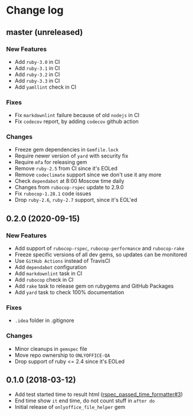 # Change log

## master (unreleased)

### New Features

* Add `ruby-3.0` in CI
* Add `ruby-3.1` in CI
* Add `ruby-3.2` in CI
* Add `ruby-3.3` in CI
* Add `yamllint` check in CI

### Fixes

* Fix `markdownlint` failure because of old `nodejs` in CI
* Fix `codecov` report, by adding `codecov` github action

### Changes

* Freeze gem dependencies in `Gemfile.lock`
* Require newer version of `yard` with security fix
* Require `mfa` for releasing gem
* Remove `ruby-2.5` from CI since it's EOLed
* Remove `codeclimate` support since we don't use it any more
* Check `dependabot` at 8:00 Moscow time daily
* Changes from `rubocop-rspec` update to 2.9.0
* Fix `rubocop-1.28.1` code issues
* Drop `ruby-2.6`, `ruby-2.7` support, since it's EOL'ed

## 0.2.0 (2020-09-15)

### New Features

* Add support of `rubocop-rspec`, `rubocop-performance` and `rubocop-rake`
* Freeze specific versions of all dev gems, so updates can be monitored
* Use `GitHub Actions` instead of TravisCI
* Add `dependabot` configuration
* Add `markdownlint` task in CI
* Add `rubocop` check in CI
* Add `rake` task to release gem on rubygems
  and GitHub Packages
* Add `yard` task to check 100% documentation

### Fixes

* `.idea` folder in .gitignore

### Changes

* Minor cleanups in `gemspec` file
* Move repo ownership to `ONLYOFFICE-QA`
* Drop support of ruby <= 2.4 since it's EOLed

## 0.1.0 (2018-03-12)

* Add test started time to result html ([rspec_passed_time_formatter#3](https://github.com/ONLYOFFICE-QA/rspec_passed_time_formatter/issues/3))
* End time show `it` end time, do not count stuff in `after do`
* Initial release of `onlyoffice_file_helper` gem
